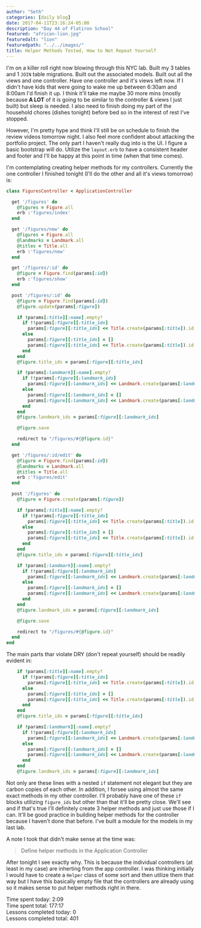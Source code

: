 ```yaml
---
author: "Seth"
categories: [daily blog]
date: 2017-04-11T23:16:24-05:00
description: "Day 44 of Flatiron School"
featured: "african-lion.jpg"
featuredalt: "lion"
featuredpath: "../../images/"
title: Helper Methods Tested, How to Not Repeat Yourself
---
```


I'm on a killer roll right now blowing through this NYC lab. Built my 3 tables and 1 `JOIN` table migrations. Built out the associated models. Built out all the views and one controller. Have one controller and it's views left now. If I didn't have kids that were going to wake me up between 6:30am and 8:00am I'd finish it up. I think it'll take me maybe 30 more mins (mostly because **A LOT** of it is going to be similar to the controller & views I just built) but sleep is needed. I also need to finish doing my part of the household chores (dishes tonight) before bed so in the interest of rest I've stopped.

However, I'm pretty hype and think I'll still be on schedule to finish the review videos tomorrow night. I also feel more confident about attacking the portfolio project. The only part I haven't really dug into is the UI. I figure a basic bootstrap will do. Utilize the `layout.erb` to have a consistent header and footer and I'll be happy at this point in time (when that time comes).

I'm contemplating creating helper methods for my controllers. Currently the one controller I finished tonight (I'll do the other and all it's views tomorrow) is:

```ruby
class FiguresController < ApplicationController

  get '/figures' do
    @figures = Figure.all
    erb :'figures/index'
  end

  get '/figures/new' do
    @figures = Figure.all
    @landmarks = Landmark.all
    @titles = Title.all
    erb :'figures/new'
  end

  get '/figures/:id' do
    @figure = Figure.find(params[:id])
    erb :'figures/show'
  end

  post '/figures/:id' do
    @figure = Figure.find(params[:id])
    @figure.update(params[:figure])

    if !params[:title][:name].empty?
      if !!params[:figure][:title_ids]
        params[:figure][:title_ids] << Title.create(params[:title]).id
      else
        params[:figure][:title_ids] = []
        params[:figure][:title_ids] << Title.create(params[:title]).id
      end
    end
    @figure.title_ids = params[:figure][:title_ids]

    if !params[:landmark][:name].empty?
      if !!params[:figure][:landmark_ids]
        params[:figure][:landmark_ids] << Landmark.create(params[:landmark]).id
      else
        params[:figure][:landmark_ids] = []
        params[:figure][:landmark_ids] << Landmark.create(params[:landmark]).id
      end
    end
    @figure.landmark_ids = params[:figure][:landmark_ids]

    @figure.save

    redirect to "/figures/#{@figure.id}"
  end

  get '/figures/:id/edit' do
    @figure = Figure.find(params[:id])
    @landmarks = Landmark.all
    @titles = Title.all
    erb :'figures/edit'
  end

  post '/figures' do
    @figure = Figure.create(params[:figure])

    if !params[:title][:name].empty?
      if !!params[:figure][:title_ids]
        params[:figure][:title_ids] << Title.create(params[:title]).id
      else
        params[:figure][:title_ids] = []
        params[:figure][:title_ids] << Title.create(params[:title]).id
      end
    end
    @figure.title_ids = params[:figure][:title_ids]

    if !params[:landmark][:name].empty?
      if !!params[:figure][:landmark_ids]
        params[:figure][:landmark_ids] << Landmark.create(params[:landmark]).id
      else
        params[:figure][:landmark_ids] = []
        params[:figure][:landmark_ids] << Landmark.create(params[:landmark]).id
      end
    end
    @figure.landmark_ids = params[:figure][:landmark_ids]

    @figure.save

    redirect to "/figures/#{@figure.id}"
  end
end
```

The main parts thar violate DRY (don't repeat yourself) should be readily evident in:

```ruby
    if !params[:title][:name].empty?
      if !!params[:figure][:title_ids]
        params[:figure][:title_ids] << Title.create(params[:title]).id
      else
        params[:figure][:title_ids] = []
        params[:figure][:title_ids] << Title.create(params[:title]).id
      end
    end
    @figure.title_ids = params[:figure][:title_ids]

    if !params[:landmark][:name].empty?
      if !!params[:figure][:landmark_ids]
        params[:figure][:landmark_ids] << Landmark.create(params[:landmark]).id
      else
        params[:figure][:landmark_ids] = []
        params[:figure][:landmark_ids] << Landmark.create(params[:landmark]).id
      end
    end
    @figure.landmark_ids = params[:figure][:landmark_ids]
```

Not only are these lines with a nested `if` statement not elegant but they are carbon copies of each other. In addition, I forsee using almost the same exact methods in my other controller. I'll probably have one of these `if` blocks utilizing `figure_ids` but other than that it'll be pretty close. We'll see and if that's true I'll definitely create 3 helper methods and just use those if I can. It'll be good practice in building helper methods for the controller because I haven't done that before. I've built a module for the models in my last lab.

A note I took that didn't make sense at the time was:

> Define helper methods in the Application Controller

After tonight I see exactly why. This is because the individual controllers (at least in my case) are inherting from the app controller. I was thinking initially I would have to create a `Helper` class of some sort and then utilize them that way but I have this basically empty file that the controllers are already using so it makes sense to put helper methods right in there.

Time spent today: 2:09  
Time spent total: 177:17  
Lessons completed today: 0  
Lessons completed total: 401
